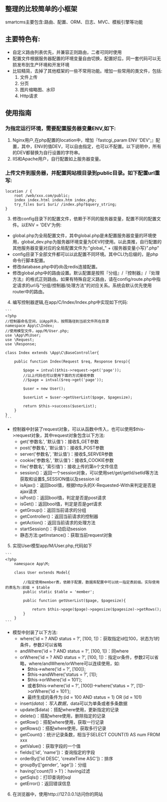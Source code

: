 ## 整理的比较简单的小框架
smartcms主要包含:路由、配置、ORM、日志、MVC、模板引擎等功能
## 主要特色有:
- 自定义路由列表优先，并兼容正则路由，二者可同时使用
- 配置文件根据服务器配置的环境变量自由切换，配置好后，同一套代码可以无损发布到生产环境和开发环境
- 比较精简，去掉了其他框架的一些不常用功能。增加一些常用的类文件，包括:
  1. 文件上传
  2. 分页
  3. 图片缩略图、水印
  4. Http请求
## 使用指南
  ### 为指定运行环境，需要配置服务器变量ENV,如下:
  1. Nginx用户,在php配置的location中，增加『fastcgi_param ENV 'DEV';』配置，其中，ENV的值DEV，可以自由指定，也可以不配置。以下说明中，所有的DEV都替换为自行设置的字符串。
  2. IIS和Apache用户，自行配置如上服务器变量。
  ### 上传文件到服务器，并配置网站根目录到public目录。如下配置url重写:
  
  ```
  location / {
	  root /web/xxx.com/public;
	  index index.html index.htm index.php;
	  try_files $uri $uri/ /index.php?$query_string;
  }
  ```
  
  3. 修改config目录下的配置文件，依赖于不同的服务器变量，配置不同的配置文件。以ENV = 'DEV'为例:
  - global.php为全局配置文件，其中global.php是未配置服务器变量的环境使用，global_dev.php为服务器环境变量为DEV时使用。以此类推，自行配置的其他服务器变量对应的全局配置文件为:"global_" + {服务器变量小写}".php"
  - config目录下全部文件都可以以此配置不同环境。其中CLI为后缀的，是php命令行脚本配置。
  - 修改database.php中的db及redis连接配置。
  - 修改global.php中的路由设置。默认配置是按照『分组』/『控制器』/『处理方法』的格式正则路由。如果有特殊自定义路由，请在config/route.php中指定请求的url与"分组/控制器/处理方法"的对应关系。系统会默认优先使用router中的路由。
  
  4. 编写控制器逻辑,在app/C/Index/Index.php中实现如下代码:
 
    ```
    <?php
  	//控制器命名空间，以App开头，按照路径到当前文件所在目录
  	namespace App\C\Index;
  	//使用模型文件，app/M/User.php;
  	use \App\M\User;
  	use \Request;
  	use \Response;
  	
  	class Index extends \App\C\BaseController{
	  	
	  	public function Index(Request $req, Response $resp){
		  	
		  	$page = intval($this->request->get('page'));
		  	//以上代码也可以使用下面的方式接收参数
		  	//$page = intval($req->get('page'));

		  	$user = new User();
		  	
		  	$userList = $user->getUserList($page, $pagesize);
		  	
		  	return $this->success($userList);
		}
  	}
    ```
  
  * 控制器中封装了request对象，可以从函数中传入，也可以使用$this->request对象，其中request对象包含以下方法:
    - get('参数名', '默认值')：接收$_GET参数
    - post('参数名', '默认值')：接收$_POST参数
    - server('参数名', '默认值')：接收$_SERVER参数
    - cookie('参数名', '默认值')：接收$_COOKIE参数
    - file('参数名', '索引值')：接收上传的第n个文件信息
    - session()：返回一个session对象，可以使用set/get/getId/setId等方法获取和设置$_SESSION值以及session id
    - isAjax()：返回bool值，根据http头的X-Requested-With来判定是否是ajax请求
    - isPost()：返回bool值，判定是否是post请求
    - isGet()：返回bool值，判定是否是get请求
    - getGroup()：返回当前请求的分组
    - getController()：返回当前请求的控制器
    - getAction()：返回当前请求的处理方法
    - startSession()：手动启动session
    - 静态方法:getInstance()：获取当前request对象
    
  5. 实现User模型app/M/User.php,代码如下
    
    ```
    <?php
    	namespace App\M;
    	
    	class User extends Model{
	    	
	    	//指定使用member表，依赖于配置，数据库配置中可以统一指定表前缀。实际使用的表名为:前缀 + $table
	    	public static $table = 'member';
	    	
	    	public function getUserList($page, $pagesize){
		    	
		    	return $this->page($page)->pagesize($pagesize)->getRows();
	    	}
    	}
    ```
    
  * 模型中封装了以下方法:
    - where('id = ? AND status = ?', [100, 1])：获取指定id位100，状态为1的条件，参数2可以省略
    - andWhere('id = ? AND status = ?', [100, 1])：同where
    - orWhere('id = ? AND status = ?', [100, 1])：指定or条件，参数2可以省略，where/andWhere/orWhere可以连续使用，如:
      + $this->where('id = ?', [100]);
  	  + $this->andWhere('status = ?', [1]);
  	  + $this->orWhere('id = 101');
  	  + 或者$this->where('id = ?', [100])->where('status = ?', [1])->orWhere('id = 101');
  	  + 最终生成的条件为:(id = 100 AND status = 1) OR (id = 101)
    - insert($data)：写入数据，$data可以为单条或者多条数据
    - update($data)：搭配where使用，更新指定的记录
    - delete()：搭配where使用，删除指定的记录
    - getRow()：搭配where使用，获取一行记录
    - getRows()：搭配where使用，获取多行记录
    - getCount()：统计记录条数，相当于SELECT COUNT(1) AS num FROM xxx
    - getValue()：获取字段的一个值
    - fields(['id', 'name'])：查询指定的字段
    - orderBy(['id DESC', 'createTime ASC'])：排序
    - groupBy(['gender', 'age'])：分组
    - having('count(1) > 1')：having过滤
    - getSqls()：打印查询的sql
    - getError()：返回错误信息
      
  6. 在浏览器中，使用http://127.0.0.1访问你的网站
    
    
    
  

